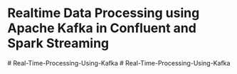 # Realtime Data Processing using Apache Kafka in Confluent and Spark Streaming
#   R e a l - T i m e - P r o c e s s i n g - U s i n g - K a f k a  
 #   R e a l - T i m e - P r o c e s s i n g - U s i n g - K a f k a  
 